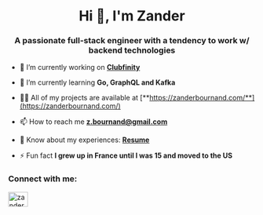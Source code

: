 <h1 align="center">Hi 👋, I'm Zander</h1>
<h3 align="center">A passionate full-stack engineer with a tendency to work w/ backend technologies</h3>

- 🔭 I’m currently working on [**Clubfinity**](https://gitlab.com/ufsec/clubfinity)

- 🌱 I’m currently learning **Go, GraphQL and Kafka**

- 👨‍💻 All of my projects are available at [**https://zanderbournand.com/**](https://zanderbournand.com/)

- 📫 How to reach me **z.bournand@gmail.com**

- 📄 Know about my experiences: [**Resume**](https://zanderbournand.com/resume)

- ⚡ Fun fact **I grew up in France until I was 15 and moved to the US**

<h3 align="left">Connect with me:</h3>
<p align="left">
<a href="https://linkedin.com/in/zander-bournand" target="blank"><img align="center" src="https://raw.githubusercontent.com/rahuldkjain/github-profile-readme-generator/master/src/images/icons/Social/linked-in-alt.svg" alt="zander-bournand" height="30" width="40" /></a>
</p>

